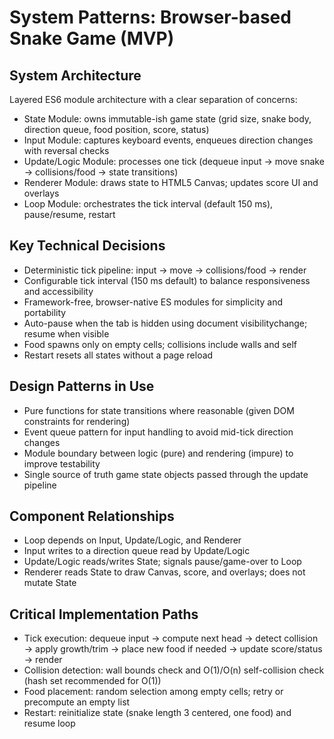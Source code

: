 # System Patterns: Browser-based Snake Game (MVP)

## System Architecture
Layered ES6 module architecture with a clear separation of concerns:
- State Module: owns immutable-ish game state (grid size, snake body, direction queue, food position, score, status)
- Input Module: captures keyboard events, enqueues direction changes with reversal checks
- Update/Logic Module: processes one tick (dequeue input → move snake → collisions/food → state transitions)
- Renderer Module: draws state to HTML5 Canvas; updates score UI and overlays
- Loop Module: orchestrates the tick interval (default 150 ms), pause/resume, restart

## Key Technical Decisions
- Deterministic tick pipeline: input → move → collisions/food → render
- Configurable tick interval (150 ms default) to balance responsiveness and accessibility
- Framework-free, browser-native ES modules for simplicity and portability
- Auto-pause when the tab is hidden using document visibilitychange; resume when visible
- Food spawns only on empty cells; collisions include walls and self
- Restart resets all states without a page reload

## Design Patterns in Use
- Pure functions for state transitions where reasonable (given DOM constraints for rendering)
- Event queue pattern for input handling to avoid mid-tick direction changes
- Module boundary between logic (pure) and rendering (impure) to improve testability
- Single source of truth game state objects passed through the update pipeline

## Component Relationships
- Loop depends on Input, Update/Logic, and Renderer
- Input writes to a direction queue read by Update/Logic
- Update/Logic reads/writes State; signals pause/game-over to Loop
- Renderer reads State to draw Canvas, score, and overlays; does not mutate State

## Critical Implementation Paths
- Tick execution: dequeue input → compute next head → detect collision → apply growth/trim → place new food if needed → update score/status → render
- Collision detection: wall bounds check and O(1)/O(n) self-collision check (hash set recommended for O(1))
- Food placement: random selection among empty cells; retry or precompute an empty list
- Restart: reinitialize state (snake length 3 centered, one food) and resume loop
